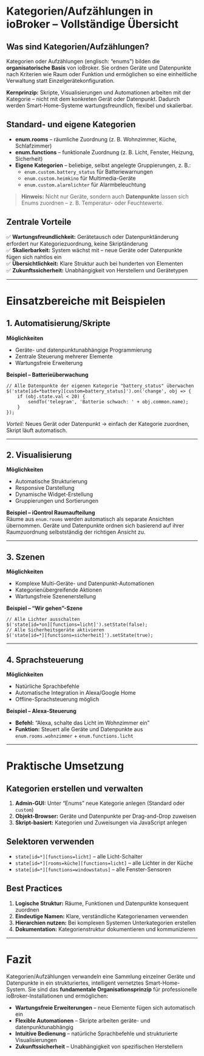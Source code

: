 # Kategorien/Aufzählungen in ioBroker – Vollständige Übersicht

## Was sind Kategorien/Aufzählungen?

Kategorien oder Aufzählungen (englisch: “enums”) bilden die **organisatorische Basis** von ioBroker. Sie ordnen Geräte und Datenpunkte nach Kriterien wie Raum oder Funktion und ermöglichen so eine einheitliche Verwaltung statt Einzelgerätekonfiguration.  

**Kernprinzip:** Skripte, Visualisierungen und Automationen arbeiten mit der Kategorie – nicht mit dem konkreten Gerät oder Datenpunkt. Dadurch werden Smart-Home-Systeme wartungsfreundlich, flexibel und skalierbar.

## Standard- und eigene Kategorien

- **enum.rooms** – räumliche Zuordnung (z. B. Wohnzimmer, Küche, Schlafzimmer)  
- **enum.functions** – funktionale Zuordnung (z. B. Licht, Fenster, Heizung, Sicherheit)  
- **Eigene Kategorien** – beliebige, selbst angelegte Gruppierungen, z. B.:  
  - `enum.custom.battery_status` für Batteriewarnungen  
  - `enum.custom.heimkino` für Multimedia-Geräte  
  - `enum.custom.alarmlichter` für Alarmbeleuchtung  

> **Hinweis:** Nicht nur Geräte, sondern auch **Datenpunkte** lassen sich Enums zuordnen – z. B. Temperatur- oder Feuchtewerte.

## Zentrale Vorteile

✅ **Wartungsfreundlichkeit:** Gerätetausch oder Datenpunktänderung erfordert nur Kategoriezuordnung, keine Skriptänderung  
✅ **Skalierbarkeit:** System wächst mit – neue Geräte oder Datenpunkte fügen sich nahtlos ein  
✅ **Übersichtlichkeit:** Klare Struktur auch bei hunderten von Elementen  
✅ **Zukunftssicherheit:** Unabhängigkeit von Herstellern und Gerätetypen  

---

# Einsatzbereiche mit Beispielen

## 1. Automatisierung/Skripte

**Möglichkeiten**  
- Geräte- und datenpunktunabhängige Programmierung  
- Zentrale Steuerung mehrerer Elemente  
- Wartungsfreie Erweiterung  

**Beispiel – Batterieüberwachung**  
```
// Alle Datenpunkte der eigenen Kategorie "battery_status" überwachen
$('state[id=*battery][custom=battery_status]').on('change', obj => {
    if (obj.state.val < 20) {
        sendTo('telegram', 'Batterie schwach: ' + obj.common.name);
    }
});
```  
*Vorteil:* Neues Gerät oder Datenpunkt → einfach der Kategorie zuordnen, Skript läuft automatisch.

---

## 2. Visualisierung

**Möglichkeiten**  
- Automatische Strukturierung  
- Responsive Darstellung  
- Dynamische Widget-Erstellung  
- Gruppierungen und Sortierungen  

**Beispiel – iQontrol Raumaufteilung**  
Räume aus `enum.rooms` werden automatisch als separate Ansichten übernommen. Geräte und Datenpunkte ordnen sich basierend auf ihrer Raumzuordnung selbstständig der richtigen Ansicht zu.

---

## 3. Szenen

**Möglichkeiten**  
- Komplexe Multi-Geräte- und Datenpunkt-Automationen  
- Kategorienübergreifende Aktionen  
- Wartungsfreie Szenenerstellung  

**Beispiel – “Wir gehen”-Szene**  
```
// Alle Lichter ausschalten
$('state[id=*on][functions=licht]').setState(false);
// Alle Sicherheitsgeräte aktivieren
$('state[id=*][functions=sicherheit]').setState(true);
```

---

## 4. Sprachsteuerung

**Möglichkeiten**  
- Natürliche Sprachbefehle  
- Automatische Integration in Alexa/Google Home  
- Offline-Sprachsteuerung möglich  

**Beispiel – Alexa-Steuerung**  
- **Befehl:** “Alexa, schalte das Licht im Wohnzimmer ein”  
- **Funktion:** Steuert alle Geräte und Datenpunkte aus `enum.rooms.wohnzimmer` + `enum.functions.licht`

---

# Praktische Umsetzung

## Kategorien erstellen und verwalten

1. **Admin-GUI:** Unter “Enums” neue Kategorie anlegen (Standard oder `custom`)  
2. **Objekt-Browser:** Geräte und Datenpunkte per Drag-and-Drop zuweisen  
3. **Skript-basiert:** Kategorien und Zuweisungen via JavaScript anlegen  

## Selektoren verwenden

- `state[id=*][functions=licht]` – alle Licht-Schalter  
- `state[id=*][rooms=küche][functions=licht]` – alle Lichter in der Küche  
- `state[id=*][functions=windowstatus]` – alle Fenster-Sensoren  

## Best Practices

1. **Logische Struktur:** Räume, Funktionen und Datenpunkte konsequent zuordnen  
2. **Eindeutige Namen:** Klare, verständliche Kategorienamen verwenden  
3. **Hierarchien nutzen:** Bei komplexen Systemen Unterkategorien erstellen  
4. **Dokumentation:** Kategorienstruktur dokumentieren und kommunizieren  

---

# Fazit

Kategorien/Aufzählungen verwandeln eine Sammlung einzelner Geräte und Datenpunkte in ein strukturiertes, intelligent vernetztes Smart-Home-System. Sie sind das **fundamentale Organisationsprinzip** für professionelle ioBroker-Installationen und ermöglichen:

- **Wartungsfreie Erweiterungen** – neue Elemente fügen sich automatisch ein  
- **Flexible Automationen** – Skripte arbeiten geräte- und datenpunktunabhängig  
- **Intuitive Bedienung** – natürliche Sprachbefehle und strukturierte Visualisierungen  
- **Zukunftssicherheit** – Unabhängigkeit von spezifischen Herstellern  
